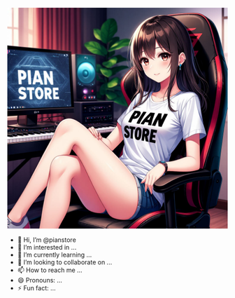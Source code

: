 ![IMAGE](https://raw.githubusercontent.com/pianstore/pianstore/refs/heads/main/9cde7ad0284211f0b243d60b04329523_1.jpeg)


- 👋 Hi, I’m @pianstore
- 👀 I’m interested in ...
- 🌱 I’m currently learning ...
- 💞️ I’m looking to collaborate on ...
- 📫 How to reach me ...
- 😄 Pronouns: ...
- ⚡ Fun fact: ...

<!---
pianstore/pianstore is a ✨ special ✨ repository because its `README.md` (this file) appears on your GitHub profile.
You can click the Preview link to take a look at your changes.
--->
